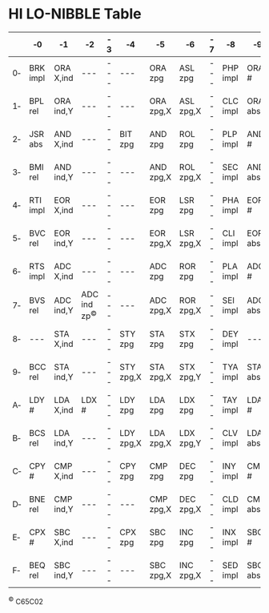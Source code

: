 # HI LO-NIBBLE Table

|    | ‐0        | ‐1         | ‐2   | ‐3   | ‐4   | ‐5         | ‐6         | ‐7   | ‐8   | ‐9   | ‐A  | ‐B  | ‐C  | ‐D  | ‐E  | ‐F  |
|----|----------|-----------|------|------|------|-----------|-----------|------|------|------|----|----|----|----|----|----|
| 0‐ | BRK impl | ORA X,ind | ---  | ---  | ---  | ORA zpg   | ASL zpg   | ---  | PHP impl | ORA # | ASL A | ---  | ---  | ORA abs | ASL abs | ---  |
| 1‐ | BPL rel  | ORA ind,Y | ---  | ---  | ---  | ORA zpg,X | ASL zpg,X | ---  | CLC impl | ORA abs,Y | ---  | ---  | ---  | ORA abs,X | ASL abs,X | ---  |
| 2‐ | JSR abs  | AND X,ind | ---  | ---  | BIT zpg | AND zpg | ROL zpg   | ---  | PLP impl | AND # | ROL A | ---  | BIT abs | AND abs | ROL abs | ---  |
| 3‐ | BMI rel  | AND ind,Y | ---  | ---  | ---  | AND zpg,X | ROL zpg,X | ---  | SEC impl | AND abs,Y | ---  | ---  | ---  | AND abs,X | ROL abs,X | ---  |
| 4‐ | RTI impl | EOR X,ind | ---  | ---  | ---  | EOR zpg   | LSR zpg   | ---  | PHA impl | EOR # | LSR A | ---  | JMP abs | EOR abs | LSR abs | ---  |
| 5‐ | BVC rel  | EOR ind,Y | ---  | ---  | ---  | EOR zpg,X | LSR zpg,X | ---  | CLI impl | EOR abs,Y | ---  | ---  | ---  | EOR abs,X | LSR abs,X | ---  |
| 6‐ | RTS impl | ADC X,ind | ---  | ---  | ---  | ADC zpg   | ROR zpg   | ---  | PLA impl | ADC # | ROR A | ---  | JMP ind | ADC abs | ROR abs | ---  |
| 7‐ | BVS rel  | ADC ind,Y | ADC ind zp<sup>&copy;</sup>  | ---  | ---  | ADC zpg,X | ROR zpg,X | ---  | SEI impl | ADC abs,Y | ---  | ---  | ---  | ADC abs,X | ROR abs,X | ---  |
| 8‐ | ---      | STA X,ind | ---  | ---  | STY zpg | STA zpg | STX zpg   | ---  | DEY impl | ---  | TXA impl | ---  | STY abs | STA abs | STX abs | ---  |
| 9‐ | BCC rel  | STA ind,Y | ---  | ---  | STY zpg,X | STA zpg,X | STX zpg,Y | ---  | TYA impl | STA abs,Y | TXS impl | ---  | ---  | STA abs,X | ---  | ---  |
| A‐ | LDY #    | LDA X,ind | LDX # | ---  | LDY zpg | LDA zpg | LDX zpg   | ---  | TAY impl | LDA # | TAX impl | ---  | LDY abs | LDA abs | LDX abs | ---  |
| B‐ | BCS rel  | LDA ind,Y | ---  | ---  | LDY zpg,X | LDA zpg,X | LDX zpg,Y | ---  | CLV impl | LDA abs,Y | TSX impl | ---  | LDY abs,X | LDA abs,X | LDX abs,Y | ---  |
| C‐ | CPY #    | CMP X,ind | ---  | ---  | CPY zpg | CMP zpg | DEC zpg   | ---  | INY impl | CMP # | DEX impl | ---  | CPY abs | CMP abs | DEC abs | ---  |
| D‐ | BNE rel  | CMP ind,Y | ---  | ---  | ---  | CMP zpg,X | DEC zpg,X | ---  | CLD impl | CMP abs,Y | ---  | ---  | ---  | CMP abs,X | DEC abs,X | ---  |
| E‐ | CPX #    | SBC X,ind | ---  | ---  | CPX zpg | SBC zpg | INC zpg   | ---  | INX impl | SBC # | NOP impl | ---  | CPX abs | SBC abs | INC abs | ---  |
| F‐ | BEQ rel  | SBC ind,Y | ---  | ---  | ---  | SBC zpg,X | INC zpg,X | ---  | SED impl | SBC abs,Y | ---  | ---  | ---  | SBC abs,X | INC abs,X | ---  |

<sup>&copy;</sup> C65C02